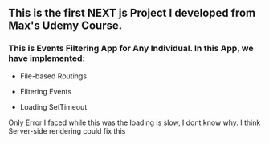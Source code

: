 ## This is the first NEXT js Project I developed from Max's Udemy Course.

### This is Events Filtering App for Any Individual. In this App, we have implemented:

- File-based Routings

- Filtering Events

- Loading SetTimeout

Only Error I faced while this was the loading is slow, I dont know why. I think Server-side rendering could fix this
